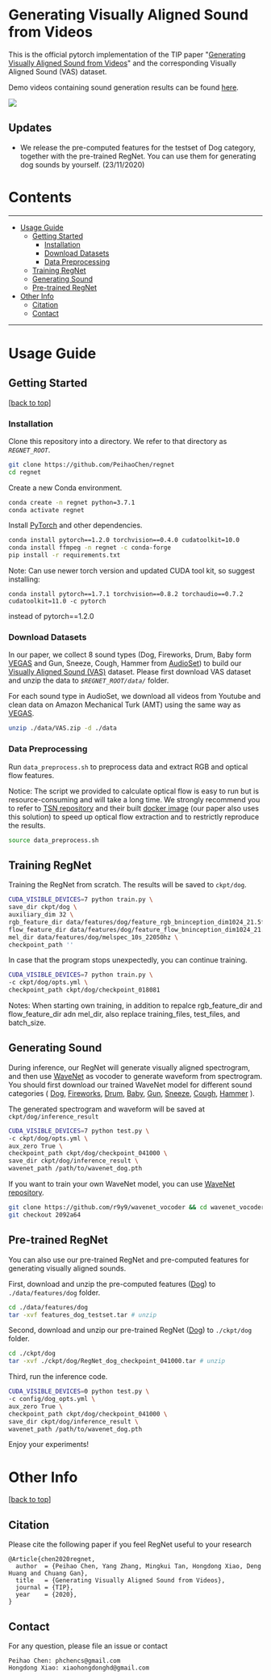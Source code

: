 # Generating Visually Aligned Sound from Videos

This is the official pytorch implementation of the TIP paper "[Generating Visually Aligned Sound from Videos][REGNET]" and the corresponding Visually Aligned Sound (VAS) dataset. 

Demo videos containing sound generation results can be found [here][demo].

![](https://github.com/PeihaoChen/regnet/blob/master/overview.png)

## Updates

- We release the pre-computed features for the testset of Dog category, together with the pre-trained RegNet. You can use them for generating dog sounds by yourself. (23/11/2020)

# Contents
----

* [Usage Guide](#usage-guide)
   * [Getting Started](#getting-started)
      * [Installation](#installation)
      * [Download Datasets](#download-datasets)
      * [Data Preprocessing](#data-preprocessing)
   * [Training RegNet](#training-regnet)
   * [Generating Sound](#generating-sound)
   * [Pre-trained RegNet](#pre-trained-regnet)
* [Other Info](#other-info)
   * [Citation](#citation)
   * [Contact](#contact)


----
# Usage Guide

## Getting Started
[[back to top](#Generating-Visually-Aligned-Sound-from-Videos)]

### Installation

Clone this repository into a directory. We refer to that directory as *`REGNET_ROOT`*.

```bash
git clone https://github.com/PeihaoChen/regnet
cd regnet
```
Create a new Conda environment.
```bash
conda create -n regnet python=3.7.1
conda activate regnet
```
Install [PyTorch][pytorch] and other dependencies.
```bash
conda install pytorch==1.2.0 torchvision==0.4.0 cudatoolkit=10.0
conda install ffmpeg -n regnet -c conda-forge
pip install -r requirements.txt
```

Note: Can use newer torch version and updated CUDA tool kit, so suggest installing:
```
conda install pytorch==1.7.1 torchvision==0.8.2 torchaudio==0.7.2 cudatoolkit=11.0 -c pytorch
```
instead of pytorch==1.2.0

### Download Datasets

In our paper, we collect 8 sound types (Dog, Fireworks, Drum, Baby form [VEGAS][vegas] and Gun, Sneeze, Cough, Hammer from [AudioSet][audioset]) to build our [Visually Aligned Sound (VAS)][VAS] dataset.
Please first download VAS dataset and unzip the data to *`$REGNET_ROOT/data/`*  folder.

For each sound type in AudioSet, we download all videos from Youtube and clean data on Amazon Mechanical Turk (AMT) using the same way as [VEGAS][visual_to_sound].


```bash
unzip ./data/VAS.zip -d ./data
```



### Data Preprocessing

Run `data_preprocess.sh` to preprocess data and extract RGB and optical flow features. 

Notice: The script we provided to calculate optical flow is easy to run but is resource-consuming and will take a long time. We strongly recommend you to refer to [TSN repository][TSN] and their built [docker image][TSN_docker] (our paper also uses this solution)  to speed up optical flow extraction and to restrictly reproduce the results.
```bash
source data_preprocess.sh
```


## Training RegNet

Training the RegNet from scratch. The results will be saved to `ckpt/dog`.

```bash
CUDA_VISIBLE_DEVICES=7 python train.py \
save_dir ckpt/dog \
auxiliary_dim 32 \ 
rgb_feature_dir data/features/dog/feature_rgb_bninception_dim1024_21.5fps \
flow_feature_dir data/features/dog/feature_flow_bninception_dim1024_21.5fps \
mel_dir data/features/dog/melspec_10s_22050hz \
checkpoint_path ''
```

In case that the program stops unexpectedly, you can continue training.
```bash
CUDA_VISIBLE_DEVICES=7 python train.py \
-c ckpt/dog/opts.yml \
checkpoint_path ckpt/dog/checkpoint_018081
```

Notes:
When starting own training, in addition to repalce rgb\_feature\_dir and flow\_feature\_dir adn mel\_dir, also replace training\_files, test\_files, and batch\_size.

## Generating Sound


During inference, our RegNet will generate visually aligned spectrogram, and then use [WaveNet][wavenet] as vocoder to generate waveform from spectrogram. You should first download our trained WaveNet model for different sound categories (
[Dog](https://github.com/PeihaoChen/regnet/releases/download/WaveNet_model/dog_checkpoint_step000200000_ema.pth),
[Fireworks](https://github.com/PeihaoChen/regnet/releases/download/WaveNet_model/fireworks_checkpoint_step000267000_ema.pth),
[Drum](https://github.com/PeihaoChen/regnet/releases/download/WaveNet_model/drum_checkpoint_step000160000_ema.pth),
[Baby](https://github.com/PeihaoChen/regnet/releases/download/WaveNet_model/baby_checkpoint_step000470000_ema.pth),
[Gun](https://github.com/PeihaoChen/regnet/releases/download/WaveNet_model/gun_checkpoint_step000152000_ema.pth),
[Sneeze](https://github.com/PeihaoChen/regnet/releases/download/WaveNet_model/sneeze_checkpoint_step000071000_ema.pth),
[Cough](https://github.com/PeihaoChen/regnet/releases/download/WaveNet_model/cough_checkpoint_step000079000_ema.pth),
[Hammer](https://github.com/PeihaoChen/regnet/releases/download/WaveNet_model/hammer_checkpoint_step000137000_ema.pth)
). 

The generated spectrogram and waveform will be saved at `ckpt/dog/inference_result`
```bash
CUDA_VISIBLE_DEVICES=7 python test.py \
-c ckpt/dog/opts.yml \ 
aux_zero True \ 
checkpoint_path ckpt/dog/checkpoint_041000 \ 
save_dir ckpt/dog/inference_result \
wavenet_path /path/to/wavenet_dog.pth
```

If you want to train your own WaveNet model, you can use [WaveNet repository][wavenet_repository].
```bash
git clone https://github.com/r9y9/wavenet_vocoder && cd wavenet_vocoder
git checkout 2092a64
```

## Pre-trained RegNet

You can also use our pre-trained RegNet and pre-computed features for generating visually aligned sounds.

First, download and unzip the pre-computed features ([Dog](https://github.com/PeihaoChen/regnet/releases/download/pretrained_RegNet/features_dog_testset.tar)) to `./data/features/dog` folder.
```bash
cd ./data/features/dog
tar -xvf features_dog_testset.tar # unzip
```

Second, download and unzip our pre-trained RegNet ([Dog](https://github.com/PeihaoChen/regnet/releases/download/pretrained_RegNet/RegNet_dog_checkpoint_041000.tar)) to `./ckpt/dog` folder.
```bash
cd ./ckpt/dog
tar -xvf ./ckpt/dog/RegNet_dog_checkpoint_041000.tar # unzip
```


Third, run the inference code.
```bash
CUDA_VISIBLE_DEVICES=0 python test.py \
-c config/dog_opts.yml \ 
aux_zero True \ 
checkpoint_path ckpt/dog/checkpoint_041000 \ 
save_dir ckpt/dog/inference_result \
wavenet_path /path/to/wavenet_dog.pth
```

Enjoy your experiments!


# Other Info
[[back to top](#Generating-Visually-Aligned-Sound-from-Videos)]

## Citation


Please cite the following paper if you feel RegNet useful to your research
```
@Article{chen2020regnet,
  author  = {Peihao Chen, Yang Zhang, Mingkui Tan, Hongdong Xiao, Deng Huang and Chuang Gan},
  title   = {Generating Visually Aligned Sound from Videos},
  journal = {TIP},
  year    = {2020},
}
```

## Contact
For any question, please file an issue or contact
```
Peihao Chen: phchencs@gmail.com
Hongdong Xiao: xiaohongdonghd@gmail.com
```

[REGNET]:https://arxiv.org/abs/2008.00820
[audioset]:https://research.google.com/audioset/index.html
[VEGAS_link]:http://bvision11.cs.unc.edu/bigpen/yipin/visual2sound_webpage/VEGAS.zip
[pytorch]:https://github.com/pytorch/pytorch
[wavenet]:https://arxiv.org/abs/1609.03499
[wavenet_repository]:https://github.com/r9y9/wavenet_vocoder
[opencv]:https://github.com/opencv/opencv
[dense_flow]:https://github.com/yjxiong/dense_flow
[VEGAS]: http://bvision11.cs.unc.edu/bigpen/yipin/visual2sound_webpage/visual2sound.html
[visual_to_sound]: https://arxiv.org/abs/1712.01393
[TSN]: https://github.com/yjxiong/temporal-segment-networks
[VAS]: https://drive.google.com/file/d/14birixmH7vwIWKxCHI0MIWCcZyohF59g/view?usp=sharing
[TSN_docker]: https://hub.docker.com/r/bitxiong/tsn/tags
[demo]: https://youtu.be/fI_h5mZG7bg
